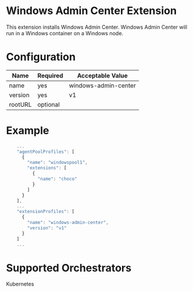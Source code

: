 # Windows Admin Center Extension

This extension installs Windows Admin Center. Windows Admin Center will run in
a Windows container on a Windows node.

# Configuration

|Name               |Required|Acceptable Value     |
|-------------------|--------|---------------------|
|name               |yes     |windows-admin-center |
|version            |yes     |v1                   |
|rootURL            |optional|                     |

# Example

``` javascript
    ...
    "agentPoolProfiles": [
      {
        "name": "windowspool1",
        "extensions": [
          {
            "name": "choco"
          }
        ]
      }
    ],
    ...
    "extensionProfiles": [
      {
        "name": "windows-admin-center",
        "version": "v1"
      }
    ]
    ...
```

# Supported Orchestrators

Kubernetes

